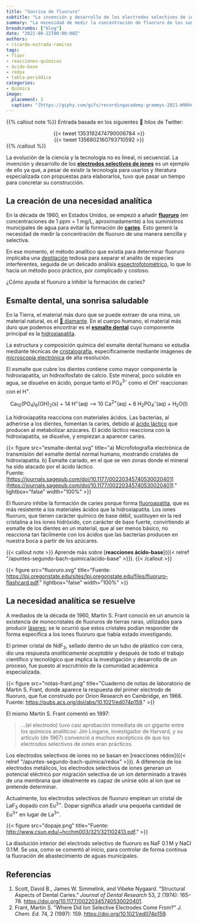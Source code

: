```yaml
---
title: "Sonrisa de fluoruro"
subtitle: "La invención y desarrollo de los electrodos selectivos de iones"
summary: "La necesidad de medir la concentración de fluoruro de los suministros municipales de agua fomentó la invención y desarrollo de los electrodos selectivos de iones."
breadcrumbs: ["blog"]
date: "2021-08-22T00:00:00Z"
authors:
- ricardo-estrada-ramirez
tags:
- flúor
- reacciones-químicas
- ácido-base
- rédox
- tabla-periódica
categories:
- Química
image:
  placement: 3
  caption: "[https://giphy.com/gifs/recordingacademy-grammys-2021-W90kCTMR5OXvBJoMlN](https://giphy.com/gifs/recordingacademy-grammys-2021-W90kCTMR5OXvBJoMlN)"
---
```


{{% callout note %}}
Entrada basada en los siguientes 🧵 hilos de Twitter:
<div align="center">
{{< tweet 1353192474790006784 >}}
</div>
<div align="center">
{{< tweet 1356802160793710592 >}}
</div>
{{% /callout %}}

La evolución de la ciencia y la tecnología no es lineal, ni secuencial. La invención y desarrollo de los [**electrodos selectivos de iones**](https://es.wikipedia.org/wiki/Electrodo_selectivo_de_iones) es un ejemplo de ello ya que, a pesar de existir la tecnología para usarlos y literatura especializada con propuestas para elaborarlos, tuvo que pasar un tiempo para concretar su construcción.

## La creación de una necesidad analítica

En la década de 1960, en Estados Unidos, se empezó a añadir [**fluoruro**](https://es.wikipedia.org/wiki/Fluoruro) (en concentraciones de 1 ppm = 1 mg/L, aproximadamente) a los suministros municipales de agua para evitar la formación de [**caries**](https://es.wikipedia.org/wiki/Caries). Esto generó la necesidad de medir la concentración de fluoruro de una manera sencilla y selectiva.

En ese momento, el método analítico que existía para determinar fluoruro implicaba una [destilación](https://es.wikipedia.org/wiki/Destilación) tediosa para separar el analito de especies interferentes, seguida de un delicado análisis [espectrofotométrico](https://es.wikipedia.org/wiki/Espectrofotometr%C3%ADa), lo que lo hacía un método poco práctico, por complicado y costoso.

¿Cómo ayuda el fluoruro a inhibir la formación de caries?

## Esmalte dental, una sonrisa saludable

En la Tierra, el material más duro que se puede extraer de una mina, un material natural, es el [💎 diamante](https://es.wikipedia.org/wiki/Diamante). En el cuerpo humano, el material más duro que podemos encontrar es el [**esmalte dental**](https://es.wikipedia.org/wiki/Esmalte_dental) cuyo componente principal es la [hidroxiapatita](https://es.wikipedia.org/wiki/Hidroxiapatita).

La estructura y composición química del esmalte dental humano se estudia mediante técnicas de [cristalografía](https://es.wikipedia.org/wiki/Cristalograf%C3%ADa), específicamente mediante imágenes de [microscopía electrónica](https://es.wikipedia.org/wiki/Microscopio_electrónico) de alta resolución.

El esmalte que cubre los dientes contiene como mayor componente la hidroxiapatita, un hidroxifosfato de calcio. Este mineral, poco soluble en agua, se disuelve en ácido, porque tanto el PO<sub>4</sub><sup>3–</sup> como el OH<sup>–</sup> reaccionan con el H<sup>+</sup>.

<div align="center" style="margin-bottom: 1rem">
Ca<sub>10</sub>(PO<sub>4</sub>)<sub>6</sub>(OH)<sub>2</sub>(s) + 14 H<sup>+</sup>(aq) &#10230; 10 Ca<sup>2+</sup>(aq) + 6 H<sub>2</sub>PO<sub>4</sub><sup>–</sup>(aq) + H<sub>2</sub>O(l)
</div>

La hidroxiapatita reacciona con materiales ácidos. Las bacterias, al adherirse a los dientes, fomentan la caries, debido al [ácido láctico](https://es.wikipedia.org/wiki/Ácido_láctico) que producen al metabolizar azúcares. El ácido láctico reacciona con la hidroxiapatita, se disuelve, y empiezan a aparecer caries.

{{< figure src="esmalte-dental.svg" title="a) Microfotografía electrónica de transmisión del esmalte dental normal humano, mostrando cristales de hidroxiapatita. b) Esmalte cariado, en el que se ven zonas donde el mineral ha sido atacado por el ácido láctico. <br> Fuente: [https://journals.sagepub.com/doi/10.1177/00220345740530020401](https://journals.sagepub.com/doi/10.1177/00220345740530020401)." lightbox="false" width="100%" >}}

El fluoruro inhibe la formación de caries porque forma [fluoroapatita](https://es.wikipedia.org/wiki/Fluorapatita), que es más resistente a los materiales ácidos que la hidroxiapatita. Los iones fluoruro, que tienen carácter químico de base débil, sustituyen en la red cristalina a los iones hidróxido, con carácter de base fuerte, convirtiendo al esmalte de los dientes en un material, que al ser menos básico, no reacciona tan fácilmente con los ácidos que las bacterias producen en nuestra boca a partir de los azúcares.

{{< callout note >}}
Aprende más sobre [**reacciones ácido-base**]({{< relref "/apuntes-segundo-bach-quimica/acido-base" >}}).
{{< /callout >}}

{{< figure src="fluoruro.svg" title="Fuente: https://lpi.oregonstate.edu/sites/lpi.oregonstate.edu/files/fluoruro-flashcard.pdf." lightbox="false" width="100%" >}}

## La necesidad analítica se resuelve

A mediados de la década de 1960, Martin S. Frant conoció en un anuncio la existencia de monocristales de fluoruros de tierras raras, utilizados para producir [láseres](https://es.wikipedia.org/wiki/Láser); se le ocurrió que estos cristales podían responder de forma específica a los iones fluoruro que había estado investigando.

El primer cristal de NdF<sub>3</sub>, sellado dentro de un tubo de plástico con cera, dio una respuesta *analíticamente aceptable* y después de todo el trabajo científico y tecnológico que implica la investigación y desarrollo de un proceso, fue puesto al escrutrinio de la comunidad académica especializada.

{{< figure src="notas-frant.png" title="Cuaderno de notas de laboratorio de Martin S. Frant, donde aparece la respuesta del primer electrodo de fluoruro, que fue construido por Orion Research en Cambridge, en 1966. <br> Fuente: https://pubs.acs.org/doi/abs/10.1021/ed074p159." >}}

El mismo Martin S. Frant comentó en 1997:

> ...(el electrodo) tuvo casi aprobación inmediata de un gigante entre los químicos analíticos: Jim Lingane, investigador de Harvard, y su artículo (de 1967) convenció a muchos escépticos de que los electrodos selectivos de iones eran prácticos.

Los electrodos selectivos de iones no se basan en [reacciones rédox]({{< relref "/apuntes-segundo-bach-quimica/redox" >}}). A diferencia de los electrodos metálicos, los electrodos selectivos de iones generan un potencial eléctrico por migración selectiva de un ion determinado a través de una membrana que idealmente es capaz de unirse sólo al ion que se pretende determinar.

Actualmente, los electrodos selectivos de fluoruro emplean un cristal de LaF<sub>3</sub> dopado con Eu<sup>3+</sup>. Dopar significa añadir una pequeña cantidad de Eu<sup>3+</sup> en lugar de La<sup>3+</sup>.

{{< figure src="dopaje.png" title="Fuente: http://www.csun.edu/~hcchm003/321/321102413.pdf." >}}

La disolución interior del electrodo selectivo de fluoruro es NaF 0.1<span style="white-space:nowrap">&thinsp;</span>M y NaCl 0.1<span style="white-space:nowrap">&thinsp;</span>M. Se usa, como se comentó al inicio, para controlar de forma continua la fluoración de abastecimiento de aguas municipales.

## Referencias

1. Scott, David B., James W. Simmelink, and Vibeke Nygaard. “Structural Aspects of Dental Caries.” *Journal of Dental Research* 53, 2 (1974): 165–78. https://doi.org/10.1177/00220345740530020401.
2. Frant, Martin S. "Where Did Ion Selective Electrodes Come From?” *J. Chem. Ed.* 74, 2 (1997): 159. https://doi.org/10.1021/ed074p159.